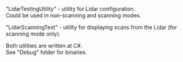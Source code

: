 "LidarTestingUtility" - utility for Lidar configuration.  
Could be used in non-scanning and scanning modes.  
  
"LidarScanningTest" - utility for displaying scans from the Lidar (for scanning mode only).  
  
Both utilities are written at C#.  
See "Debug" folder for binaries.  
